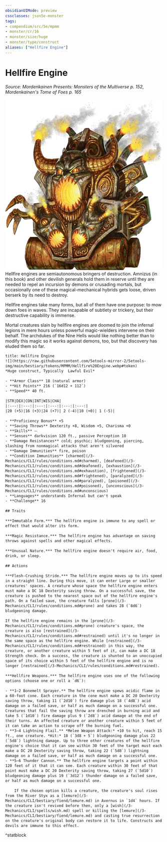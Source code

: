 ```yaml
---
obsidianUIMode: preview
cssclasses: json5e-monster
tags:
- compendium/src/5e/mpmm
- monster/cr/16
- monster/size/huge
- monster/type/construct
aliases: ["Hellfire Engine"]
---
```

# Hellfire Engine
*Source: Mordenkainen Presents: Monsters of the Multiverse p. 152, Mordenkainen's Tome of Foes p. 165*  

![](https://raw.githubusercontent.com/5etools-mirror-2/5etools-img/main/bestiary/MPMM/Hellfire%20Engine.webp#right)  
Hellfire engines are semiautonomous bringers of destruction. Amnizus (in this book) and other devilish generals hold them in reserve until they are needed to repel an incursion by demons or crusading mortals, but occasionally one of these magical-mechanical hybrids gets loose, driven berserk by its need to destroy.

Hellfire engines take many forms, but all of them have one purpose: to mow down foes in waves. They are incapable of subtlety or trickery, but their destructive capability is immense.

Mortal creatures slain by hellfire engines are doomed to join the infernal legions in mere hours unless powerful magic-wielders intervene on their behalf. The archdukes of the Nine Hells would like nothing better than to modify this magic so it works against demons, too, but that discovery has eluded them so far.


```ad-statblock
title: Hellfire Engine
![](https://raw.githubusercontent.com/5etools-mirror-2/5etools-img/main/bestiary/tokens/MPMM/Hellfire%20Engine.webp#token)
*Huge construct, Typically  Lawful Evil*

- **Armor Class** 18 (natural armor)
- **Hit Points** 216 (`16d12 + 112`) 
- **Speed** 40 ft.

|STR|DEX|CON|INT|WIS|CHA|
|:---:|:---:|:---:|:---:|:---:|:---:|
|20 (+5)|16 (+3)|24 (+7)| 2 (-4)|10 (+0)| 1 (-5)|

- **Proficiency Bonus** +5
- **Saving Throws** Dexterity +8, Wisdom +5, Charisma +0
- **Skills** ⏤
- **Senses** darkvision 120 ft., passive Perception 10
- **Damage Resistances** cold; psychic; bludgeoning, piercing, slashing from nonmagical attacks that aren't silvered
- **Damage Immunities** fire, poison
- **Condition Immunities** [charmed](/3-Mechanics/CLI/rules/conditions.md#charmed), [deafened](/3-Mechanics/CLI/rules/conditions.md#deafened), [exhaustion](/3-Mechanics/CLI/rules/conditions.md#exhaustion), [frightened](/3-Mechanics/CLI/rules/conditions.md#frightened), [paralyzed](/3-Mechanics/CLI/rules/conditions.md#paralyzed), [poisoned](/3-Mechanics/CLI/rules/conditions.md#poisoned), [unconscious](/3-Mechanics/CLI/rules/conditions.md#unconscious)
- **Languages** understands Infernal but can't speak
- **Challenge** 16

## Traits

***Immutable Form.*** The hellfire engine is immune to any spell or effect that would alter its form.

***Magic Resistance.*** The hellfire engine has advantage on saving throws against spells and other magical effects.

***Unusual Nature.*** The hellfire engine doesn't require air, food, drink, or sleep.

## Actions

***Flesh-Crushing Stride.*** The hellfire engine moves up to its speed in a straight line. During this move, it can enter Large or smaller creatures' spaces. A creature whose space the hellfire engine enters must make a DC 18 Dexterity saving throw. On a successful save, the creature is pushed to the nearest space out of the hellfire engine's path. On a failed save, the creature falls [prone](/3-Mechanics/CLI/rules/conditions.md#prone) and takes 28 (`8d6`) bludgeoning damage.

If the hellfire engine remains in the [prone](/3-Mechanics/CLI/rules/conditions.md#prone) creature's space, the creature is also [restrained](/3-Mechanics/CLI/rules/conditions.md#restrained) until it's no longer in the same space as the hellfire engine. While [restrained](/3-Mechanics/CLI/rules/conditions.md#restrained) in this way, the creature, or another creature within 5 feet of it, can make a DC 18 Strength check. On a success, the creature is shunted to an unoccupied space of its choice within 5 feet of the hellfire engine and is no longer [restrained](/3-Mechanics/CLI/rules/conditions.md#restrained).

***Hellfire Weapons.*** The hellfire engine uses one of the following options (choose one or roll a `d6`):

- **1–2 Bonemelt Sprayer.** The hellfire engine spews acidic flame in a 60-foot cone. Each creature in the cone must make a DC 20 Dexterity saving throw, taking 11 (`2d10`) fire damage plus 18 (`4d8`) acid damage on a failed save, or half as much damage on a successful one. Creatures that fail the saving throw are drenched in burning acid and take 5 (`1d10`) fire damage plus 9 (`2d8`) acid damage at the end of their turns. An affected creature or another creature within 5 feet of it can take an action to scrape off the burning fuel.  
- **3–4 Lightning Flail.** *Melee Weapon Attack:* +10 to hit, reach 15 ft., one creature. *Hit:* 18 (`3d8 + 5`) bludgeoning damage plus 22 (`5d8`) lightning damage. Up to three other creatures of the hellfire engine's choice that it can see within 30 feet of the target must each make a DC 20 Dexterity saving throw, taking 22 (`5d8`) lightning damage on a failed save, or half as much damage on a successful one.  
- **5–6 Thunder Cannon.** The hellfire engine targets a point within 120 feet of it that it can see. Each creature within 30 feet of that point must make a DC 20 Dexterity saving throw, taking 27 (`5d10`) bludgeoning damage plus 19 (`3d12`) thunder damage on a failed save, or half as much damage on a successful one.  

    If the chosen option kills a creature, the creature's soul rises from the River Styx as a [lemure](/3-Mechanics/CLI/bestiary/fiend/lemure.md) in Avernus in `1d4` hours. If the creature isn't revived before then, only a [wish](/3-Mechanics/CLI/spells/wish.md) spell or killing the [lemure](/3-Mechanics/CLI/bestiary/fiend/lemure.md) and casting true resurrection on the creature's original body can restore it to life. Constructs and devils are immune to this effect.  
```
^statblock